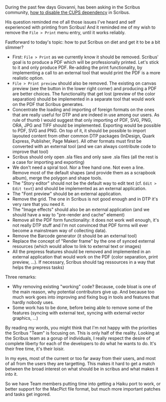 During the past few days Giovanni, has been asking in the Scribus community, [how to disable the CUPS dependency](http://comments.gmane.org/gmane.comp.graphics.scribus/42974) in Scribus.

His question reminded me of all those issues I've heard and self experienced with printing from Scribus! And it reminded me of my wish to remove the `File > Print` menu entry, until it works reliably.

Fastforward to today's topic: how to put Scribus on diet and get it to be a bit slimmer?

- First: `File > Print` as we currently know it should be removed. Scribus' goal is to produce a PDF which will be professionally printed. Let's stick to it and only produce PDF. Re-adding the print functionality, by implementing a call to an external tool that would print the PDF is a more realistic option.
-  `File > Print preview` should also be removed. The existing on canvas preview (see the button in the lower right corner) and producing a PDF are better choices. The functionality that get lost (preview of the color separation) should be implemented in a separate tool that would work on the PDF that Scribus generates.
- Concentrate the loading and importing of foreign formats on the ones that are really useful for DTP and are indeed in use among our users. As rule of thumb I would suggest that only importing of PDF, SVG, PNG, ORA, JPG and TIFF should be implemented. Exporting would be possible to PDF, SVG and PNG. On top of it, it should be possible to import layouted content from other common DTP packages (InDesign, Quark Express, Publisher, Page Maker). All other formats must first be converted with an external tool (and we can always contribute code to improve that tool)
- Scribus should only open .sla files and only save .sla files (all the rest is a case for importing and exporting)
- We don't need a spiral tool. Nor a free hand one. Not even a line. Remove most of the default shapes (and provide them as a scrapbook album), merge the polygon and shape tools.
- The "Story editor" should not be the default way to edit text (cf. `Edit > Edit text`) and should be implemented as an external application.
- The "Font preview" should be an external application.
- Remove the grid. The one in Scribus is not good enough and in DTP it's very rare that you need it.
- The "Image effects" should also be an external application (and we should have a way to "pre-render and cache" element)
- Remove all the PDF form functionality: it does not work well enough, it's not really DTP stuff and I'm not convinced that PDF forms will ever become a mainstream way of collecting data).
- Remove the Barcode generator (it should be an external tool)
- Replace the concept of "Render frame" by the one of synced external resources (which would allow to link to external text or images)
- All the prepress features should be removed and implemented in an external application that would work on the PDF (color separation, print preview, ...). If necessary, Scribus should tag ressources in a way that helps the prepress tasks)

Three remarks:
- Why removing existing "working" code? Because, code bloat is one of the main reason, why potential contributors give up. And because too much work goes into improving and fixing bug in tools and features that hardly nobody uses.
- Some work has to be done, before being able to remove some of the features (syncing with external text, syncing with external vector graphics, ...)

By reading my words, you might think that I'm not happy with the priorities the Scribus "Team" is focusing on. This is only half of the reality. Looking at the Scribus team as a gorup of individuals, I really respect the desire of complete liberty for each of the developers to do what he wants to do. It's their free time, it's their loisir.

In my eyes, most of the current or too far away from their users, and most of all from the users they are targetting. This makes it hard to get a match between the broad interest on what should be in scribus and what makes it into it.

So we have Team members putting time into getting a Haiku port to work, or better support for the MacPict file format, but much more important patches and tasks get ingored.
